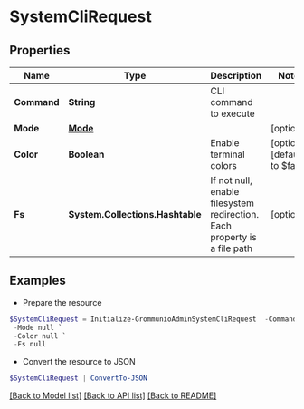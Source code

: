 # SystemCliRequest
## Properties

Name | Type | Description | Notes
------------ | ------------- | ------------- | -------------
**Command** | **String** | CLI command to execute | 
**Mode** | [**Mode**](Mode.md) |  | [optional] 
**Color** | **Boolean** | Enable terminal colors | [optional] [default to $false]
**Fs** | **System.Collections.Hashtable** | If not null, enable filesystem redirection. Each property is a file path | [optional] 

## Examples

- Prepare the resource
```powershell
$SystemCliRequest = Initialize-GrommunioAdminSystemCliRequest  -Command null `
 -Mode null `
 -Color null `
 -Fs null
```

- Convert the resource to JSON
```powershell
$SystemCliRequest | ConvertTo-JSON
```

[[Back to Model list]](../README.md#documentation-for-models) [[Back to API list]](../README.md#documentation-for-api-endpoints) [[Back to README]](../README.md)

